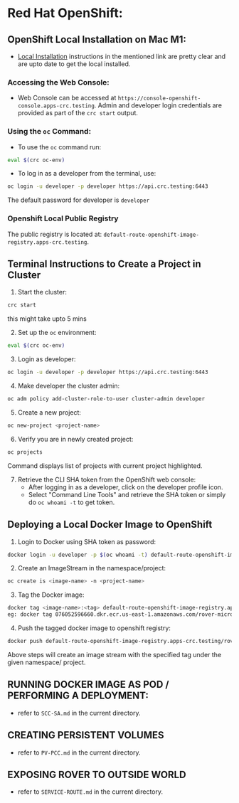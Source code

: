 # Red Hat OpenShift:

## OpenShift Local Installation on Mac M1:

- [Local Installation](https://blogbypuneeth.medium.com/install-redhat-openshift-local-on-mac-m1-c44bf4639692) instructions in the mentioned link are pretty clear and are upto date to get the local installed.

### Accessing the Web Console:

- Web Console can be accessed at `https://console-openshift-console.apps-crc.testing`.  Admin and developer login credentials are provided as part of the `crc start` output. 

### Using the `oc` Command:

- To use the `oc` command run:

```sh
eval $(crc oc-env)
```

- To log in as a developer from the terminal, use:

```sh
oc login -u developer -p developer https://api.crc.testing:6443
```
The default password for developer is `developer`

### Openshift Local Public Registry

The public registry is located at: `default-route-openshift-image-registry.apps-crc.testing`.

## Terminal Instructions to Create a Project in Cluster

1. Start the cluster:

```sh
crc start
```
this might take upto 5 mins

2. Set up the `oc` environment:

```sh
eval $(crc oc-env)
```

3. Login as developer:

```sh
oc login -u developer -p developer https://api.crc.testing:6443
```

4. Make developer the cluster admin:

```sh
oc adm policy add-cluster-role-to-user cluster-admin developer
```

5. Create a new project:

```sh
oc new-project <project-name>
```

6. Verify you are in newly created project:

```sh
oc projects
```
Command displays list of projects with current project highlighted.

7. Retrieve the CLI SHA token from the OpenShift web console:
   * After logging in as a developer, click on the developer profile icon.
   * Select "Command Line Tools" and retrieve the SHA token or simply do `oc whoami -t` to get token.


## Deploying a Local Docker Image to OpenShift

1. Login to Docker using SHA token as password:

```sh
docker login -u developer -p $(oc whoami -t) default-route-openshift-image-registry.apps-crc.testing
```

2. Create an ImageStream in the namespace/project:

```sh
oc create is <image-name> -n <project-name>
```

3. Tag the Docker image:

```sh
docker tag <image-name>:<tag> default-route-openshift-image-registry.apps-crc.testing/<project-name>/<image-name>:<tag>
eg: docker tag 076052596660.dkr.ecr.us-east-1.amazonaws.com/rover-micro:1.0.6 default-route-openshift-image-registry.apps-crc.testing/rover-project/rover-micro:1.0.6
```

4. Push the tagged docker image to openshift registry:

```sh
docker push default-route-openshift-image-registry.apps-crc.testing/rover-project/rover-test:1.0.6
```

Above steps will create an image stream with the specified tag under the given namespace/
project.


## RUNNING DOCKER IMAGE AS POD / PERFORMING A DEPLOYMENT:

- refer to `SCC-SA.md` in the current directory.

## CREATING PERSISTENT VOLUMES

- refer to `PV-PCC.md` in the current directory.

## EXPOSING ROVER TO OUTSIDE WORLD

- refer to `SERVICE-ROUTE.md` in the current directory.
